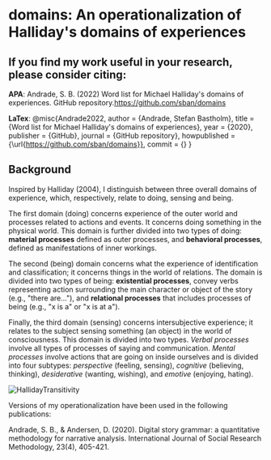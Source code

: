 # domains: An operationalization of Halliday's domains of experiences

## If you find my work useful in your research, please consider citing: 

**APA**:
Andrade, S. B. (2022) Word list for Michael Halliday's domains of experiences. GitHub repository.https://github.com/sban/domains

**LaTex**:
@misc{Andrade2022,
  author = {Andrade, Stefan Bastholm},
  title = {Word list for Michael Halliday's domains of experiences},
  year = {2020},
  publisher = {GitHub},
  journal = {GitHub repository},
  howpublished = {\url{https://github.com/sban/domains}},
  commit = {}
}

## Background
Inspired by Halliday (2004), I distinguish between three overall domains of experience, which, respectively, relate to doing, sensing and being.

The first domain (doing) concerns  experience of the outer world and processes related to actions and events. It concerns doing something in the physical world. This domain is further divided into two types of doing: **material processes** defined as outer processes, and **behavioral processes**, defined as manifestations of inner workings.

The second (being) domain concerns what  the experience of identification and classification; it concerns things in the world of relations. The domain is divided into two types of being: **existential processes**, convey verbs representing action surrounding the main character or object of the story (e.g., "there are..."), and **relational processes** that includes processes of being (e.g., "x is a" or "x is at a"). 


Finally, the third domain (sensing) concerns intersubjective experience; it relates to the subject sensing something (an object) in the world of consciousness. This domain is divided into two types.  *Verbal processes* involve all types of processes of saying and communication. *Mental processes* involve actions that are going on inside ourselves and is divided into four subtypes: *perspective* (feeling, sensing), *cognitive* (believing, thinking), *desiderative* (wanting, wishing), and *emotive* (enjoying, hating). 

![HallidayTransitivity](https://user-images.githubusercontent.com/946320/152865685-bedae19d-683b-45af-9dc7-32080dcc1dac.png)

Versions of my operationalization have been used in the following publications:

Andrade, S. B., & Andersen, D. (2020). Digital story grammar: a quantitative methodology for narrative analysis. International Journal of Social Research Methodology, 23(4), 405-421.




